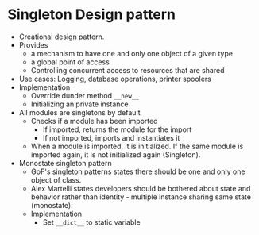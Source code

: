 # Singleton Design pattern
- Creational design pattern.
- Provides
    - a mechanism to have one and only one object of a given type
    - a global point of access
    - Controlling concurrent access to resources that are shared
- Use cases: Logging, database operations, printer spoolers
- Implementation
    - Override dunder method `__new__`
    - Initializing an private instance
- All modules are singletons by default
    - Checks if a module has been imported
        - If imported, returns the module for the import
        - If not imported, imports and instantiates it
    - When a module is imported, it is initialized. If the same module is imported again, it is not initialized again (Singleton).
- Monostate singleton pattern
    - GoF's singleton patterns states there should be one and only one object of class.
    - Alex Martelli states developers should be bothered about state and behavior rather than identity - multiple instance sharing same state (monostate).
    - Implementation
        - Set `__dict__` to static variable
